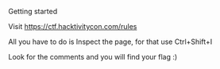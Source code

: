 Getting started

Visit https://ctf.hacktivitycon.com/rules

All you have to do is Inspect the page, for that use Ctrl+Shift+I

Look for the comments and you will find your flag :)
